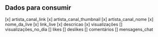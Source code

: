 ## Dados para consumir

[x] artista_canal_link
[x] artista_canal_thumbnail
[x] artista_canal_nome
[x] nome_da_live
[x] link_live
[x] descricao
[x] visualizações
[] visualizações_no_dia
[] likes
[] deslikes
[] comentários
[] mensagens_chat
